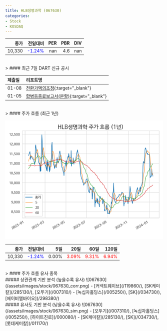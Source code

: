 ```yaml
---
title: HLB생명과학 (067630)
categories:
- Stock
- KOSDAQ
---
```


|종가|전일대비|PER|PBR|DIV|
|---:|-------:|--:|--:|--:|
|10,330|<span style="color: blue">-1.24%</span>|nan|4.6|nan|

<!-- more -->

<br>
> #### 최근 7일 DART 신규 공시

<br>

|제출일|리포트명|
|:-----|:-------|
|01-08|[전환가액의조정](https://dart.fss.or.kr/dsaf001/main.do?rcpNo=20240108900469){:target="_blank"}|
|01-05|[합병등종료보고서(분할)](https://dart.fss.or.kr/dsaf001/main.do?rcpNo=20240105000421){:target="_blank"}|

<br>
> #### 주가 흐름 (최근 1년)

![067630](/assets/images/stock/067630.png)

|종가|전일대비|5일|20일|60일|120일|
|---:|-------:|--:|---:|---:|----:|
|10,330|<span style="color: blue">-1.24%</span>|0.00%|<span style="color: red">3.09%</span>|<span style="color: red">9.31%</span>|<span style="color: red">6.94%</span>|

<br>
> #### 주가 흐름 유사 종목
<br>
##### 상관관계 기반 분석 (높을수록 유사)
![067630](/assets/images/stock/067630_corr.png)
- [커넥트웨이브](/119860/), [SK케미칼](/285130/), [오뚜기](/007310/)
- [녹십자홀딩스](/005250/), [SK](/034730/), [에이비엘바이오](/298380/)

<br>
##### 유사도 기반 분석 (낮을수록 유사)
![067630](/assets/images/stock/067630_sim.png)
- [오뚜기](/007310/), [녹십자홀딩스](/005250/), [하이트진로](/000080/)
- [SK케미칼](/285130/), [SK](/034730/), [롯데케미칼](/011170/)